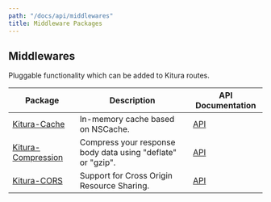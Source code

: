 ```yaml
---
path: "/docs/api/middlewares"
title: Middleware Packages
---
```


 ## Middlewares

 Pluggable functionality which can be added to Kitura routes.

 | Package      | Description | API Documentation |
 | ----------- | ----------- | ------- |
 | [Kitura-Cache](https://github.com/Kitura-Next/Kitura-Cache)      | In-memory cache based on NSCache. | [API](https://ibm-swift.github.io/Kitura-Cache/) |
 | [Kitura-Compression](https://github.com/Kitura-Next/Kitura-Compression) | Compress your response body data using "deflate" or "gzip". | [API](https://ibm-swift.github.io/Kitura-Compression/) |
 | [Kitura-CORS](https://github.com/Kitura-Next/Kitura-CORS) | Support for Cross Origin Resource Sharing. | [API](https://ibm-swift.github.io/Kitura-CORS/) |